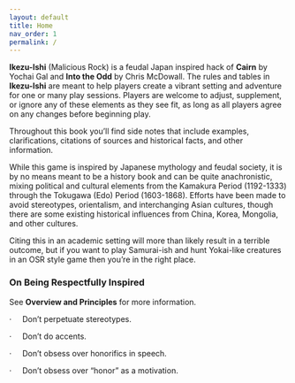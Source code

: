 ```yaml
---
layout: default
title: Home
nav_order: 1
permalink: /
---
```


**Ikezu-Ishi** (Malicious Rock) is a feudal Japan inspired hack of **Cairn** by Yochai Gal and **Into the Odd** by Chris McDowall. The rules and tables in **Ikezu-Ishi** are meant to help players create a vibrant setting and adventure for one or many play sessions. Players are welcome to adjust, supplement, or ignore any of these elements as they see fit, as long as all players agree on any changes before beginning play.

Throughout this book you’ll find side notes that include examples, clarifications, citations of sources and historical facts, and other information.

While this game is inspired by Japanese mythology and feudal society, it is by no means meant to be a history book and can be quite anachronistic, mixing political and cultural elements from the Kamakura Period (1192-1333) through the Tokugawa (Edo) Period (1603-1868). Efforts have been made to avoid stereotypes, orientalism, and interchanging Asian cultures, though there are some existing historical influences from China, Korea, Mongolia, and other cultures.

Citing this in an academic setting will more than likely result in a terrible outcome, but if you want to play Samurai-ish and hunt Yokai-like creatures in an OSR style game then you’re in the right place.

### On Being Respectfully Inspired

See **Overview and Principles** for more information.

·     Don’t perpetuate stereotypes.

·     Don’t do accents.

·     Don’t obsess over honorifics in speech.

·     Don’t obsess over “honor” as a motivation.
